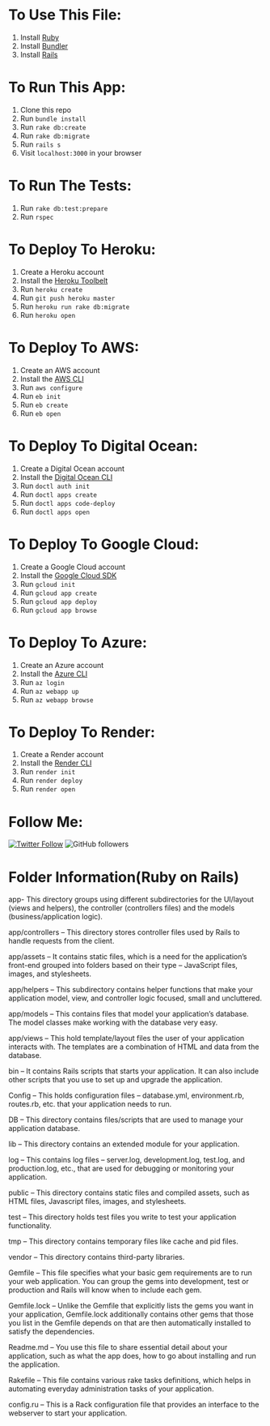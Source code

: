 # To Use This File:

1. Install [Ruby](https://www.ruby-lang.org/en/documentation/installation/)
2. Install [Bundler](http://bundler.io/)
3. Install [Rails](http://installrails.com/)

# To Run This App:

1. Clone this repo
2. Run `bundle install`
3. Run `rake db:create`
4. Run `rake db:migrate`
5. Run `rails s`
6. Visit `localhost:3000` in your browser

# To Run The Tests:

1. Run `rake db:test:prepare`
2. Run `rspec`

# To Deploy To Heroku:

1. Create a Heroku account
2. Install the [Heroku Toolbelt](https://toolbelt.heroku.com/)
3. Run `heroku create`
4. Run `git push heroku master`
5. Run `heroku run rake db:migrate`
6. Run `heroku open`


# To Deploy To AWS:

1. Create an AWS account
2. Install the [AWS CLI](http://docs.aws.amazon.com/cli/latest/userguide/installing.html)
3. Run `aws configure`
4. Run `eb init`
5. Run `eb create`
6. Run `eb open`


# To Deploy To Digital Ocean:

1. Create a Digital Ocean account
2. Install the [Digital Ocean CLI](     )
3. Run `doctl auth init`
4. Run `doctl apps create`
5. Run `doctl apps code-deploy`
6. Run `doctl apps open`

# To Deploy To Google Cloud:

1. Create a Google Cloud account
2. Install the [Google Cloud SDK](https://cloud.google.com/sdk/)
3. Run `gcloud init`
4. Run `gcloud app create`
5. Run `gcloud app deploy`
6. Run `gcloud app browse`

# To Deploy To Azure:

1. Create an Azure account
2. Install the [Azure CLI](https://docs.microsoft.com/en-us/cli/azure/install-azure-cli?view=azure-cli-latest)
3. Run `az login`
4. Run `az webapp up`
5. Run `az webapp browse`

# To Deploy To Render:

1. Create a Render account
2. Install the [Render CLI](https://render.com/docs/deploy-cli)
3. Run `render init`
4. Run `render deploy`
5. Run `render open`

# Follow Me:

[![Twitter Follow](https://img.shields.io/twitter/follow/andrewmcodes.svg?style=social&label=Follow)](https://twitter.com/AvijitSen123)
![GitHub followers](https://img.shields.io/github/followers/ashavijit.svg?style=social&label=Follow)



# Folder Information(Ruby on Rails)

app- This directory groups using different subdirectories for the UI/layout (views and helpers), the controller (controllers files) and the models (business/application logic).

app/controllers – This directory stores controller files used by Rails to handle requests from the client.

app/assets – It contains static files, which is a need for the application’s front-end grouped into folders based on their type – JavaScript files, images, and stylesheets.

app/helpers – This subdirectory contains helper functions that make your application model, view, and controller logic focused, small and uncluttered.

app/models – This contains files that model your application’s database. The model classes make working with the database very easy.

app/views – This hold template/layout files the user of your application interacts with. The templates are a combination of HTML and data from the database.

bin – It contains Rails scripts that starts your application. It can also include other scripts that you use to set up and upgrade the application.

Config – This holds configuration files – database.yml, environment.rb, routes.rb, etc. that your application needs to run.

DB – This directory contains files/scripts that are used to manage your application database.

lib – This directory contains an extended module for your application.

log – This contains log files – server.log, development.log, test.log, and production.log, etc., that are used for debugging or monitoring your application.

public – This directory contains static files and compiled assets, such as HTML files, Javascript files, images, and stylesheets.

test – This directory holds test files you write to test your application functionality.

tmp – This directory contains temporary files like cache and pid files.

vendor – This directory contains third-party libraries.

Gemfile – This file specifies what your basic gem requirements are to run your web application. You can group the gems into development, test or production and Rails will know when to include each gem.

Gemfile.lock – Unlike the Gemfile that explicitly lists the gems you want in your application, Gemfile.lock additionally contains other gems that those you list in the Gemfile depends on that are then automatically installed to satisfy the dependencies.

Readme.md – You use this file to share essential detail about your application, such as what the app does, how to go about installing and run the application.

Rakefile – This file contains various rake tasks definitions, which helps in automating everyday administration tasks of your application.

config.ru – This is a Rack configuration file that provides an interface to the webserver to start your application.



